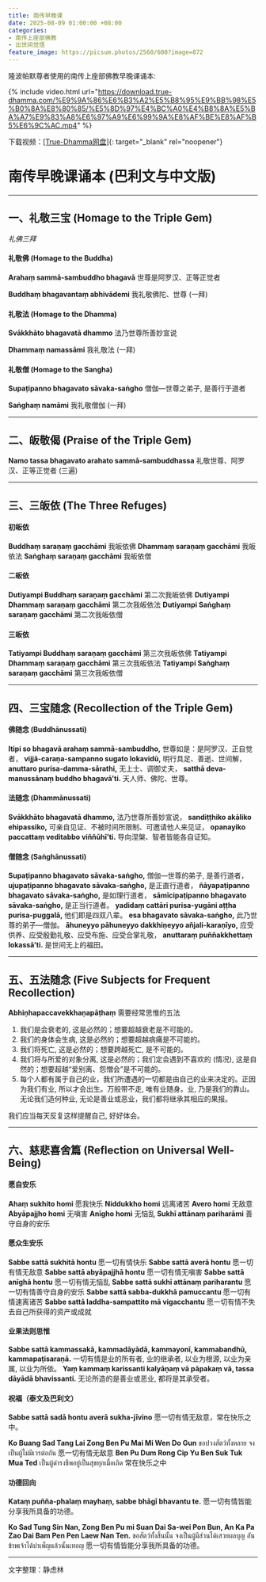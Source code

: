 ```yaml
---
title: 南传早晚课
date: 2025-08-09 01:00:00 +08:00
categories:
- 南传上座部佛教
- 出世间觉悟
feature_image: https://picsum.photos/2560/600?image=872
---
```


隆波帕默尊者使用的南传上座部佛教早晚课诵本:

{% include video.html url="https://download.true-dhamma.com/%E9%9A%86%E6%B3%A2%E5%B8%95%E9%BB%98%E5%B0%8A%E8%80%85/%E5%8D%97%E4%BC%A0%E4%B8%8A%E5%BA%A7%E9%83%A8%E6%97%A9%E6%99%9A%E8%AF%BE%E8%AF%B5%E6%9C%AC.mp4" %}

下载视频：[\[True-Dhamma网盘\]](https://download.true-dhamma.com/%E9%9A%86%E6%B3%A2%E5%B8%95%E9%BB%98%E5%B0%8A%E8%80%85/%E5%8D%97%E4%BC%A0%E4%B8%8A%E5%BA%A7%E9%83%A8%E6%97%A9%E6%99%9A%E8%AF%BE%E8%AF%B5%E6%9C%AC.mp4){: target="_blank" rel="noopener"}

# 南传早晚课诵本 (巴利文与中文版)

---

## 一、礼敬三宝 (Homage to the Triple Gem)

*礼佛三拜*

#### 礼敬佛 (Homage to the Buddha)
**Arahaṃ sammā-sambuddho bhagavā**
世尊是阿罗汉、正等正觉者

**Buddhaṃ bhagavantaṃ abhivādemi**
我礼敬佛陀、世尊 (一拜)

#### 礼敬法 (Homage to the Dhamma)
**Svākkhāto bhagavatā dhammo**
法乃世尊所善妙宣说

**Dhammaṃ namassāmi**
我礼敬法 (一拜)

#### 礼敬僧 (Homage to the Sangha)
**Supaṭipanno bhagavato sāvaka-saṅgho**
僧伽—世尊之弟子, 是善行于道者

**Saṅghaṃ namāmi**
我礼敬僧伽 (一拜)

---

## 二、皈敬偈 (Praise of the Triple Gem)

**Namo tassa bhagavato arahato sammā-sambuddhassa**
礼敬世尊、阿罗汉、正等正觉者 (三遍)

---

## 三、三皈依 (The Three Refuges)

#### 初皈依
**Buddhaṃ saraṇaṃ gacchāmi**
我皈依佛
**Dhammaṃ saraṇaṃ gacchāmi**
我皈依法
**Saṅghaṃ saraṇaṃ gacchāmi**
我皈依僧

#### 二皈依
**Dutiyampi Buddhaṃ saraṇaṃ gacchāmi**
第二次我皈依佛
**Dutiyampi Dhammaṃ saraṇaṃ gacchāmi**
第二次我皈依法
**Dutiyampi Saṅghaṃ saraṇaṃ gacchāmi**
第二次我皈依僧

#### 三皈依
**Tatiyampi Buddhaṃ saraṇaṃ gacchāmi**
第三次我皈依佛
**Tatiyampi Dhammaṃ saraṇaṃ gacchāmi**
第三次我皈依法
**Tatiyampi Saṅghaṃ saraṇaṃ gacchāmi**
第三次我皈依僧

---

## 四、三宝随念 (Recollection of the Triple Gem)

#### 佛随念 (Buddhānussati)
**Itipi so bhagavā arahaṃ sammā-sambuddho,**
世尊如是：是阿罗汉、正自觉者，
**vijjā-caraṇa-sampanno sugato lokavidū,**
明行具足、善逝、世间解，
**anuttaro purisa-damma-sārathi,**
无上士、调御丈夫，
**satthā deva-manussānaṃ buddho bhagavā’ti.**
天人师、佛陀、世尊。

#### 法随念 (Dhammānussati)
**Svākkhāto bhagavatā dhammo,**
法乃世尊所善妙宣说，
**sandiṭṭhiko akāliko ehipassiko,**
可亲自见证、不被时间所限制、可邀请他人来见证，
**opanayiko paccattaṃ veditabbo viññūhī’ti.**
导向涅槃、智者皆能各自证知。

#### 僧随念 (Saṅghānussati)
**Supaṭipanno bhagavato sāvaka-saṅgho,**
僧伽—世尊的弟子, 是善行道者，
**ujupaṭipanno bhagavato sāvaka-saṅgho,**
是正直行道者，
**ñāyapaṭipanno bhagavato sāvaka-saṅgho,**
是如理行道者，
**sāmīcipaṭipanno bhagavato sāvaka-saṅgho,**
是正当行道者。
**yadidaṃ cattāri purisa-yugāni aṭṭha purisa-puggalā,**
他们即是四双八辈。
**esa bhagavato sāvaka-saṅgho,**
此乃世尊的弟子—僧伽。
**āhuneyyo pāhuneyyo dakkhiṇeyyo añjali-karaṇīyo,**
应受供养、应受殷勤礼敬、应受布施、应受合掌礼敬，
**anuttaraṃ puññakkhettaṃ lokassā’ti.**
是世间无上的福田。

---

## 五、五法随念 (Five Subjects for Frequent Recollection)

**Abhiṇhapaccavekkhaṇapāṭhaṃ**
需要经常思惟的五法

1.  我们是会衰老的, 这是必然的；想要超越衰老是不可能的。
2.  我们的身体会生病, 这是必然的；想要超越病痛是不可能的。
3.  我们将死亡, 这是必然的；想要跨越死亡, 是不可能的。
4.  我们将与所爱的对象分离, 这是必然的；我们定会遇到不喜欢的 (情况), 这是自然的；想要超越“爱别离、怨憎会”是不可能的。
5.  每个人都有属于自己的业，我们所遭遇的一切都是由自己的业来决定的。正因为我们有业, 所以才会出生。万般带不走, 唯有业随身。业, 乃是我们的靠山。无论我们造何种业, 无论是善业或恶业，我们都将继承其相应的果报。

我们应当每天反复这样提醒自己, 好好体会。

---

## 六、慈悲喜舍篇 (Reflection on Universal Well-Being)

#### 愿自安乐
**Ahaṃ sukhito homi**
愿我快乐
**Niddukkho homi**
远离诸苦
**Avero homi**
无敌意
**Abyāpajjho homi**
无嗔害
**Anīgho homi**
无恼乱
**Sukhī attānaṃ pariharāmi**
善守自身的安乐

#### 愿众生安乐
**Sabbe sattā sukhitā hontu**
愿一切有情快乐
**Sabbe sattā averā hontu**
愿一切有情无敌意
**Sabbe sattā abyāpajjhā hontu**
愿一切有情无嗔害
**Sabbe sattā anīghā hontu**
愿一切有情无恼乱
**Sabbe sattā sukhī attānaṃ pariharantu**
愿一切有情善守自身的安乐
**Sabbe sattā sabba-dukkhā pamuccantu**
愿一切有情速离诸苦
**Sabbe sattā laddha-sampattito mā vigacchantu**
愿一切有情不失去自己所获得的资产或成就

#### 业果法则思惟
**Sabbe sattā kammassakā, kammadāyādā, kammayonī, kammabandhū, kammapaṭisaraṇā.**
一切有情是业的所有者, 业的继承者, 以业为根源, 以业为亲属, 以业为所依。
**Yaṃ kammaṃ karissanti kalyāṇaṃ vā pāpakaṃ vā, tassa dāyādā bhavissanti.**
无论所造的是善业或恶业, 都将是其承受者。

#### 祝福（泰文及巴利文）
**Sabbe sattā sadā hontu averā sukha-jīvino**
愿一切有情无敌意，常在快乐之中。

**Ko Buang Sad Tang Lai Zong Ben Pu Mai Mi Wen Do Gun**
ขอปวงสัตว์ทั้งหลาย จงเป็นผู้ไม่มีเวรต่อกัน
愿一切有情无敌意
**Ben Pu Dum Rong Cip Yu Ben Suk Tuk Mua Ted**
เป็นผู้ดำรงชีพอยู่เป็นสุขทุกเมื่อเถิด
常在快乐之中

#### 功德回向
**Kataṃ puñña-phalaṃ mayhaṃ, sabbe bhāgī bhavantu te.**
愿一切有情皆能分享我所具备的功德。

**Ko Sad Tung Sin Nan, Zong Ben Pu mi Suan Dai Sa-wei Pon Bun, An Ka Pa Zao Dai Bam Pen Pen Laew Nan Ten.**
ขอสัตว์ทั้งสิ้นนั้น จงเป็นผู้มีส่วนได้เสวยผลบุญ อันข้าพเจ้าได้บำเพ็ญแล้วนั้นเทอญ
愿一切有情皆能分享我所具备的功德。

---
文字整理：静虑林